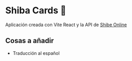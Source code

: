 # Shiba Cards :dog:

Aplicación creada con Vite React y la API de [Shibe Online](https://shibe.online)

## Cosas a añadir

- Traducción al español
